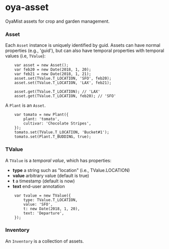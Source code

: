# oya-asset
OyaMist assets for crop and garden management.

### Asset
Each `Asset` instance is uniquely identified by guid. 
Assets can have normal properties (e.g., 'guid'),
but can also have temporal properties with temporal values (i.e, `TValue`):

```JS
    var asset = new Asset();
    var feb20 = new Date(2018, 1, 20);
    var feb21 = new Date(2018, 1, 21);
    asset.set(TValue.T_LOCATION, 'SFO', feb20);
    asset.set(TValue.T_LOCATION, 'LAX', feb21);

    asset.get(TValue.T_LOCATION); // 'LAX'
    asset.get(TValue.T_LOCATION, feb20); // 'SFO'
```

A `Plant` is an `Asset`.

```JS
    var tomato = new Plant({
        plant: 'tomato',
        cultivar: 'Chocolate Stripes',
    });
    tomato.set(TValue.T_LOCATION, 'Bucket#1');
    tomato.set(Plant.T_BUDDING, true);
```

### TValue
A `TValue` is a <i>temporal value</i>, which has properties:

* **type** a string such as "location" (i.e., TValue.LOCATION)
* **value** arbitrary value (default is true)
* **t** a timestamp (default is now)
* **text** end-user annotation

```JS
    var tvalue = new TValue({
        type: TValue.T_LOCATION,
        value: 'SFO',
        t: new Date(2018, 1, 20),
        text: 'Departure',
    });
```

### Inventory
An `Inventory` is a collection of assets.

